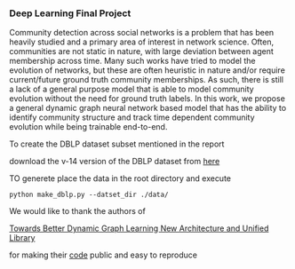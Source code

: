 ### Deep Learning Final Project 

Community detection across social networks is a problem that has been heavily studied and
a primary area of interest in network science. Often, communities are not static in nature, with
large deviation between agent membership across time. Many such works have tried to model
the evolution of networks, but these are often heuristic in nature and/or require current/future
ground truth community memberships. As such, there is still a lack of a general purpose model
that is able to model community evolution without the need for ground truth labels. In this
work, we propose a general dynamic graph neural network based model that has the ability
to identify community structure and track time dependent community evolution while being
trainable end-to-end.


To create the DBLP dataset subset mentioned in the report

download the v-14 version of the DBLP dataset from [here](https://www.aminer.org/citation) 

TO generete place the data in the root directory and execute

```
python make_dblp.py --datset_dir ./data/
```


We would like to thank the authors of 

[Towards Better Dynamic Graph Learning New Architecture and Unified Library](https://arxiv.org/pdf/2303.13047.pdf)

for making their [code](https://github.com/yule-BUAA/DyGLib) public and easy to reproduce
